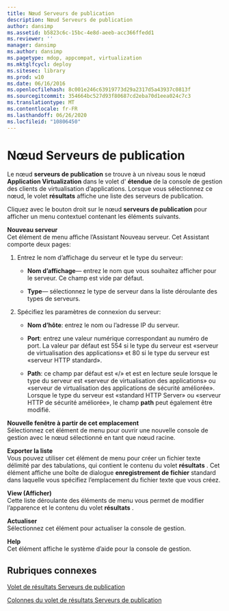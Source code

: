 ```yaml
---
title: Nœud Serveurs de publication
description: Nœud Serveurs de publication
author: dansimp
ms.assetid: b5823c6c-15bc-4e8d-aeeb-acc366ffedd1
ms.reviewer: ''
manager: dansimp
ms.author: dansimp
ms.pagetype: mdop, appcompat, virtualization
ms.mktglfcycl: deploy
ms.sitesec: library
ms.prod: w10
ms.date: 06/16/2016
ms.openlocfilehash: 8c001e246c63919773d29a2317d5a43937c0813f
ms.sourcegitcommit: 354664bc527d93f80687cd2eba70d1eea024c7c3
ms.translationtype: MT
ms.contentlocale: fr-FR
ms.lasthandoff: 06/26/2020
ms.locfileid: "10806450"
---
```

# Nœud Serveurs de publication


Le nœud **serveurs de publication** se trouve à un niveau sous le nœud **Application Virtualization** dans le volet d' **étendue** de la console de gestion des clients de virtualisation d’applications. Lorsque vous sélectionnez ce nœud, le volet **résultats** affiche une liste des serveurs de publication.

Cliquez avec le bouton droit sur le nœud **serveurs de publication** pour afficher un menu contextuel contenant les éléments suivants.

<a href="" id="new-server"></a>**Nouveau serveur**  
Cet élément de menu affiche l’Assistant Nouveau serveur. Cet Assistant comporte deux pages:

1.  Entrez le nom d’affichage du serveur et le type du serveur:

    -   **Nom d’affichage**— entrez le nom que vous souhaitez afficher pour le serveur. Ce champ est vide par défaut.

    -   **Type**— sélectionnez le type de serveur dans la liste déroulante des types de serveurs.

2.  Spécifiez les paramètres de connexion du serveur:

    -   **Nom d’hôte**: entrez le nom ou l’adresse IP du serveur.

    -   **Port**: entrez une valeur numérique correspondant au numéro de port. La valeur par défaut est 554 si le type du serveur est «serveur de virtualisation des applications» et 80 si le type du serveur est «serveur HTTP standard».

    -   **Path**: ce champ par défaut est «/» et est en lecture seule lorsque le type du serveur est «serveur de virtualisation des applications» ou «serveur de virtualisation des applications de sécurité améliorée». Lorsque le type du serveur est «standard HTTP Server» ou «serveur HTTP de sécurité améliorée», le champ **path** peut également être modifié.

<a href="" id="new-window-from-here"></a>**Nouvelle fenêtre à partir de cet emplacement**  
Sélectionnez cet élément de menu pour ouvrir une nouvelle console de gestion avec le nœud sélectionné en tant que nœud racine.

<a href="" id="export-list"></a>**Exporter la liste**  
Vous pouvez utiliser cet élément de menu pour créer un fichier texte délimité par des tabulations, qui contient le contenu du volet **résultats** . Cet élément affiche une boîte de dialogue **enregistrement de fichier** standard dans laquelle vous spécifiez l’emplacement du fichier texte que vous créez.

<a href="" id="view"></a>**View (Afficher)**  
Cette liste déroulante des éléments de menu vous permet de modifier l’apparence et le contenu du volet **résultats** .

<a href="" id="refresh"></a>**Actualiser**  
Sélectionnez cet élément pour actualiser la console de gestion.

<a href="" id="help"></a>**Help**  
Cet élément affiche le système d’aide pour la console de gestion.

## Rubriques connexes


[Volet de résultats Serveurs de publication](publishing-servers-results-pane.md)

[Colonnes du volet de résultats Serveurs de publication](publishing-servers-results-pane-columns.md)

 

 





